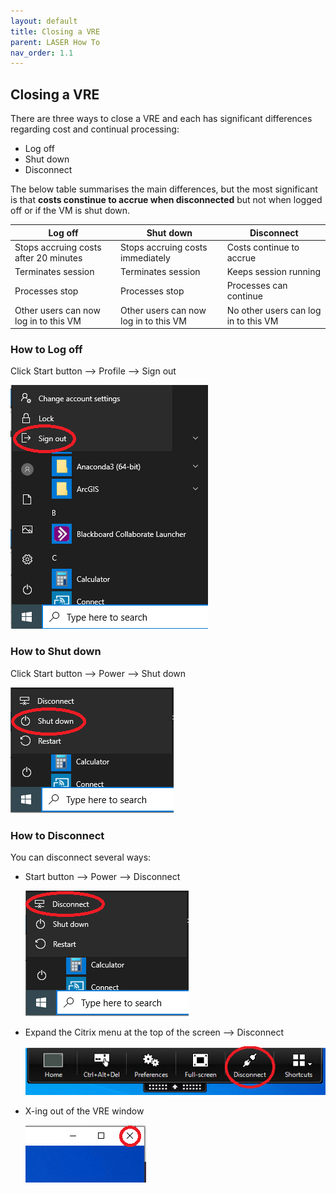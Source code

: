 ```yaml
---
layout: default
title: Closing a VRE
parent: LASER How To
nav_order: 1.1
---
```


## Closing a VRE  
There are three ways to close a VRE and each has significant differences regarding cost and continual processing:
- Log off
- Shut down
- Disconnect

The below table summarises the main differences, but the most significant is that **costs constinue to accrue when disconnected** but not when logged off or if the VM is shut down.

|Log off |Shut down |Disconnect |
|---|---|---|
|Stops accruing costs after 20 minutes|Stops accruing costs immediately|Costs continue to accrue|
|Terminates session|Terminates session|Keeps session running|
|Processes stop|Processes stop|Processes can continue|
|Other users can now log in to this VM|Other users can now log in to this VM|No other users can log in to this VM|

### How to Log off 
Click Start button --> Profile --> Sign out  

![](../../images/laser_logoff/vre_user_options.PNG)

### How to Shut down
Click Start button --> Power --> Shut down  

![](../../images/laser_logoff/vre_power_options_shutdown.PNG)

### How to Disconnect
You can disconnect several ways: 
- Start button --> Power --> Disconnect  

	![](../../images/laser_logoff/vre_power_options_disconnect.PNG)
	
- Expand the Citrix menu at the top of the screen --> Disconnect  

	![](../../images/laser_logoff/vre_citrix_options.PNG)
	
- X-ing out of the VRE window  

	![](../../images/laser_logoff/vre_x.PNG)

